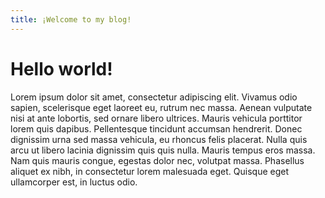 ```yaml
---
title: ¡Welcome to my blog!
---
```

# Hello world!
Lorem ipsum dolor sit amet, consectetur adipiscing elit. Vivamus odio sapien, scelerisque eget laoreet eu, rutrum nec massa. Aenean vulputate nisi at ante lobortis, sed ornare libero ultrices. Mauris vehicula porttitor lorem quis dapibus. Pellentesque tincidunt accumsan hendrerit. Donec dignissim urna sed massa vehicula, eu rhoncus felis placerat. Nulla quis arcu ut libero lacinia dignissim quis quis nulla. Mauris tempus eros massa. Nam quis mauris congue, egestas dolor nec, volutpat massa. Phasellus aliquet ex nibh, in consectetur lorem malesuada eget. Quisque eget ullamcorper est, in luctus odio.
